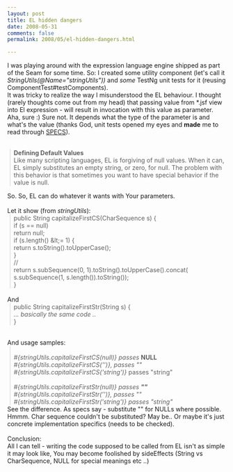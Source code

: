 ```yaml
---
layout: post
title: EL hidden dangers
date: 2008-05-31
comments: false
permalink: 2008/05/el-hidden-dangers.html

---
```


I was playing around with the expression language engine shipped as part of the Seam for some time. So: I created some utility component (let's call it <i>StringUtils(@Name="<span class="blsp-spelling-error" id="SPELLING_ERROR_0">stringUtils</span><wbr>")) </i>and <i>some </i><span class="blsp-spelling-error" id="SPELLING_ERROR_1">TestNg</span> unit tests for it (reusing <span class="blsp-spelling-corrected" id="SPELLING_ERROR_2">ComponentTest</span>#<span class="blsp-spelling-error" id="SPELLING_ERROR_3">testComponents</span>).<br />It was tricky to realize the way I misunderstood the EL behaviour. I thought (rarely thoughts come out from my head) that passing value from *.<span class="blsp-spelling-error" id="SPELLING_ERROR_4">jsf</span> view into El expression - will result <i><span class="blsp-spelling-error" id="SPELLING_ERROR_5"></span></i>in invocation with this value as parameter.<br />Aha, sure :) Sure not. It depends what the type of the parameter is and what's the value (thanks God, unit tests opened my eyes and <b>made</b> me to read through <a target="_blank" href="http://java.sun.com/developer/EJTechTips/2004/tt0126.html">SPECS</a>).<br /><br /><blockquote>   </blockquote><blockquote class="gmail_quote" style="border-left: 1px solid rgb(204, 204, 204); margin: 0pt 0pt 0pt 0.8ex; padding-left: 1ex;"> <b>Defining Default Values</b><br />Like many scripting languages, EL is forgiving of null values. When it can, EL simply substitutes an empty string, or zero, for null. The problem with this behavior is that sometimes you want to have special behavior if the value is null.<br /></blockquote>   <blockquote> </blockquote>So. So, EL can do whatever it wants with Your parameters.<br /><br />Let it show (from <i><span class="blsp-spelling-error" id="SPELLING_ERROR_7">stringUtils</span></i>):<br /><blockquote class="gmail_quote" style="border-left: 1px solid rgb(204, 204, 204); margin: 0pt 0pt 0pt 0.8ex; padding-left: 1ex;">     public String <span class="blsp-spelling-error" id="SPELLING_ERROR_8">capitalizeFirstCS</span>(<span class="blsp-spelling-error" id="SPELLING_ERROR_9">CharSequence</span> s) {<br />  if (s == null)<br />      return null;<br />  if (s.length() &amp;<span class="blsp-spelling-error" id="SPELLING_ERROR_10">lt</span>;= 1) {<br />      return s.toString().toUpperCase();<br />  }<br />  //<br />   return s.<span class="blsp-spelling-error" id="SPELLING_ERROR_11">subSequence</span>(0, 1).toString().toUpperCase()<wbr>.<span class="blsp-spelling-error" id="SPELLING_ERROR_12">concat</span>(<br />          s.<span class="blsp-spelling-error" id="SPELLING_ERROR_13">subSequence</span>(1, s.length()).toString());<br />}<br /></blockquote><br />And<br /><blockquote class="gmail_quote" style="border-left: 1px solid rgb(204, 204, 204); margin: 0pt 0pt 0pt 0.8ex; padding-left: 1ex;">     public String <span class="blsp-spelling-error" id="SPELLING_ERROR_14">capitalizeFirstStr</span>(String s) {<br /> <i>... basically the same code ..</i><br /></blockquote><blockquote class="gmail_quote" style="border-left: 1px solid rgb(204, 204, 204); margin: 0pt 0pt 0pt 0.8ex; padding-left: 1ex;">}</blockquote><div><blockquote></blockquote><br />And usage samples:<br /><blockquote class="gmail_quote" style="border-left: 1px solid rgb(204, 204, 204); margin: 0pt 0pt 0pt 0.8ex; padding-left: 1ex;">  <br /><i>#{<span class="blsp-spelling-error" id="SPELLING_ERROR_15">stringUtils</span>.<span class="blsp-spelling-error" id="SPELLING_ERROR_16">capitalizeFirstCS</span><wbr>(null)} </i><span style="font-style: italic;">passes </span><span style="font-weight: bold;">NULL</span><i><br />#{<span class="blsp-spelling-error" id="SPELLING_ERROR_17">stringUtils</span>.<span class="blsp-spelling-error" id="SPELLING_ERROR_18">capitalizeFirstCS</span><wbr>('')}, </i><span style="font-style: italic;">passes ""</span><span style="font-weight: bold;"></span><br /><i>#{<span class="blsp-spelling-error" id="SPELLING_ERROR_19">stringUtils</span>.<span class="blsp-spelling-error" id="SPELLING_ERROR_20">capitalizeFirstCS</span><wbr>('string')}</i> passes "string"<br /><i><br />#{<span class="blsp-spelling-error" id="SPELLING_ERROR_21">stringUtils</span>.<span class="blsp-spelling-error" id="SPELLING_ERROR_22">capitalizeFirstSt</span><wbr>r(null)} </i><span style="font-style: italic;">passes <span style="font-weight: bold;">""</span></span><span style="font-weight: bold;"></span><br /><i> #{<span class="blsp-spelling-error" id="SPELLING_ERROR_23">stringUtils</span>.<span class="blsp-spelling-error" id="SPELLING_ERROR_24">capitalizeFirstSt</span><wbr>r('')}, </i><span style="font-style: italic;">passes ""</span><span style="font-weight: bold;"></span><br /><i>#{<span class="blsp-spelling-error" id="SPELLING_ERROR_25">stringUtils</span>.<span class="blsp-spelling-error" id="SPELLING_ERROR_26">capitalizeFirstSt</span><wbr>r('string')}  </i><span style="font-style: italic;">passes "string"</span><span style="font-weight: bold;"></span></blockquote>See the difference.  As specs say - substitute "" for <span class="blsp-spelling-error" id="SPELLING_ERROR_27">NULLs</span> where possible. <span class="blsp-spelling-error" id="SPELLING_ERROR_28">Hmmm</span>. Char sequence couldn't be substituted? May be.. Or maybe it's just concrete implementation specifics (needs to be checked).<br /><br />Conclusion:<br />All I can tell -   writing the code supposed to be called from EL isn't as simple it may look like, You may become <span class="blsp-spelling-error" id="SPELLING_ERROR_29">foolished</span> by <span class="blsp-spelling-error" id="SPELLING_ERROR_30">sideEffects</span> (String vs <span class="blsp-spelling-error" id="SPELLING_ERROR_31">CharSequence</span>, NULL for special meanings etc ..)<br /></div>
